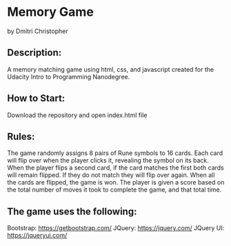 # Memory Game
by Dmitri Christopher

## Description:
A memory matching game using html, css, and javascript created for the Udacity Intro to Programming Nanodegree.

## How to Start:
Download the repository and open index.html file

## Rules:
The game randomly assigns 8 pairs of Rune symbols to 16 cards. Each card will flip over when the player clicks it, revealing the symbol on its back. When the player flips a second card, if the card matches the first both cards will remain flipped. If they do not match they will flip over again.
When all the cards are flipped, the game is won. The player is given a score based on the total number of moves it took to complete the game, and that total time.

## The game uses the following:
Bootstrap: https://getbootstrap.com/
JQuery: https://jquery.com/
JQuery UI: https://jqueryui.com/
